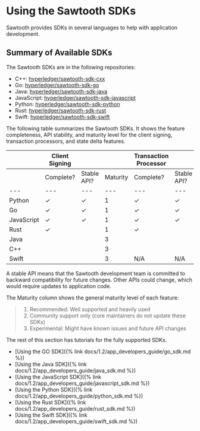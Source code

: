 # Using the Sawtooth SDKs

Sawtooth provides SDKs in several languages to help with application
development.

## Summary of Available SDKs

The Sawtooth SDKs are in the following repositories:

-   C++:
    [hyperledger/sawtooth-sdk-cxx](https://github.com/hyperledger/sawtooth-sdk-cxx)
-   Go:
    [hyperledger/sawtooth-sdk-go](https://github.com/hyperledger/sawtooth-sdk-go)
-   Java:
    [hyperledger/sawtooth-sdk-java](https://github.com/hyperledger/sawtooth-sdk-java)
-   JavaScript:
    [hyperledger/sawtooth-sdk-javascript](https://github.com/hyperledger/sawtooth-sdk-javascript)
-   Python:
    [hyperledger/sawtooth-sdk-python](https://github.com/hyperledger/sawtooth-sdk-python)
-   Rust:
    [hyperledger/sawtooth-sdk-rust](https://github.com/hyperledger/sawtooth-sdk-rust)
-   Swift:
    [hyperledger/sawtooth-sdk-swift](https://github.com/hyperledger/sawtooth-sdk-swift)

The following table summarizes the Sawtooth SDKs. It shows the feature
completeness, API stability, and maturity level for the client signing,
transaction processors, and state delta features.

| |Client Signing |   |   |   Transaction Processor| | | State Delta  | | |
|---|---|---|---|---|---|---|---|---|---|
| | Complete? | Stable API? | Maturity | Complete? | Stable API? | Maturity | Complete? | Stable API? | Maturity |
|---|---|---|---|---|---|---|---|---|---|
| Python | ✓ | ✓ | 1 | ✓ | ✓ | 1 | ✓ | ✓ | 1 |
| Go | ✓ | ✓ | 1 | ✓ | ✓ | 1 | ✓ | ✓ | 1 |
| JavaScript | ✓ | ✓ | 1 | ✓ | ✓ | 2 | ✓ | ✓ | 2 |
| Rust | ✓ | | 1 | ✓ | | 1 | ✓ | | 1 |
| Java | | | 3 | | | 3 | | | 3 |
| C++ | | | 3 | | | 3 | | | 3 |
| Swift | | | 3 | N/A | N/A | N/A | N/A | N/A | N/A |

A stable API means that the Sawtooth development team is committed to
backward compatibility for future changes. Other APIs could change,
which would require updates to application code.

The Maturity column shows the general maturity level of each feature:

> 1.  Recommended: Well supported and heavily used
> 2.  Community support only (core maintainers do not update these SDKs)
> 3.  Experimental: Might have known issues and future API changes

The rest of this section has tutorials for the fully supported
SDKs.

* [Using the GO SDK]({% link docs/1.2/app_developers_guide/go_sdk.md %})
* [Using the Java SDK]({% link docs/1.2/app_developers_guide/java_sdk.md %})
* [Using the JavaScript SDK]({% link docs/1.2/app_developers_guide/javascript_sdk.md %})
* [Using the Python SDK]({% link docs/1.2/app_developers_guide/python_sdk.md %})
* [Using the Rust SDK]({% link docs/1.2/app_developers_guide/rust_sdk.md %})
* [Using the Swift SDK]({% link docs/1.2/app_developers_guide/swift_sdk.md %})


<!--
  Licensed under Creative Commons Attribution 4.0 International License
  https://creativecommons.org/licenses/by/4.0/
-->
